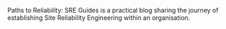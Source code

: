 Paths to Reliability: SRE Guides is a practical blog sharing the journey of establishing Site Reliability Engineering within an organisation.
